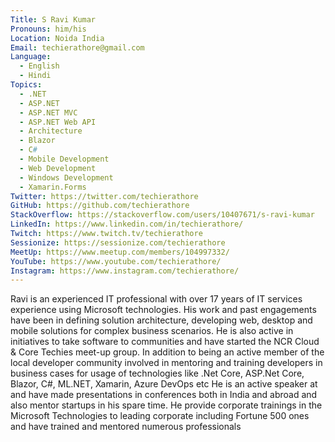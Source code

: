 ```yaml
---
Title: S Ravi Kumar
Pronouns: him/his
Location: Noida India
Email: techierathore@gmail.com
Language:
  - English
  - Hindi
Topics:
  - .NET
  - ASP.NET
  - ASP.NET MVC
  - ASP.NET Web API
  - Architecture
  - Blazor
  - C#
  - Mobile Development
  - Web Development
  - Windows Development
  - Xamarin.Forms
Twitter: https://twitter.com/techierathore
GitHub: https://github.com/techierathore
StackOverflow: https://stackoverflow.com/users/10407671/s-ravi-kumar
LinkedIn: https://www.linkedin.com/in/techierathore/
Twitch: https://www.twitch.tv/techierathore
Sessionize: https://sessionize.com/techierathore
MeetUp: https://www.meetup.com/members/104997332/
YouTube: https://www.youtube.com/techierathore/
Instagram: https://www.instagram.com/techierathore/
---
```

Ravi is an experienced IT professional with over 17 years of IT services experience using Microsoft technologies. His work and past engagements have been in defining solution architecture, developing web, desktop and mobile solutions for complex business scenarios. He is also active in initiatives to take software to communities and have started the NCR Cloud & Core Techies meet-up group. In addition to being an active member of the local developer community involved in mentoring and training developers in business cases for usage of technologies like .Net Core, ASP.Net Core, Blazor, C#, ML.NET, Xamarin, Azure DevOps etc He is an active speaker at and have made presentations in conferences both in India and abroad and also mentor startups in his spare time. He provide corporate trainings in the Microsoft Technologies to leading corporate including Fortune 500 ones and have trained and mentored numerous professionals
